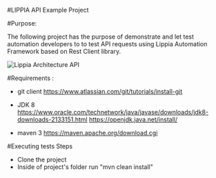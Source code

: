 #LIPPIA API Example Project

#Purpose: 

The following project has the purpose of demonstrate and let test automation developers to to test API requests using Lippia Automation Framework based on Rest Client library.

![Lippia Architecture API](https://bitbucket.org/crowdarautomation/lippia-api-example-project/architectureApi.png)


#Requirements :
- git client 
	https://www.atlassian.com/git/tutorials/install-git

- JDK 8 
	https://www.oracle.com/technetwork/java/javase/downloads/jdk8-downloads-2133151.html 
	https://openjdk.java.net/install/

+ maven 3 
	https://maven.apache.org/download.cgi

#Executing tests
 Steps
   - Clone the project
   - Inside of project's folder run "mvn clean install"